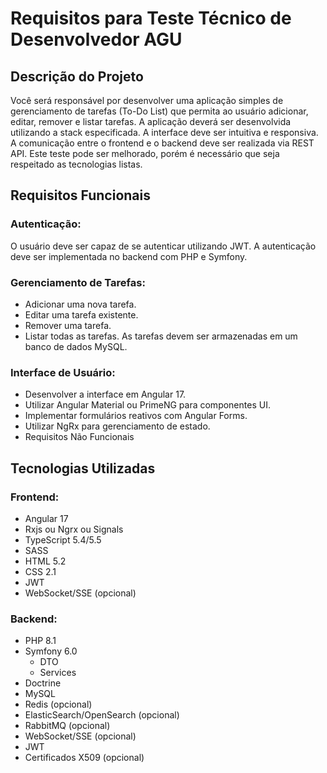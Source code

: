 # Requisitos para Teste Técnico de Desenvolvedor AGU
## Descrição do Projeto
Você será responsável por desenvolver uma aplicação simples de gerenciamento de tarefas (To-Do List) que permita ao usuário adicionar, editar, remover e listar tarefas. A aplicação deverá ser desenvolvida utilizando a stack especificada. A interface deve ser intuitiva e responsiva. A comunicação entre o frontend e o backend deve ser realizada via REST API.
Este teste pode ser melhorado, porém é necessário que seja respeitado as tecnologias listas.

## Requisitos Funcionais
### Autenticação:

O usuário deve ser capaz de se autenticar utilizando JWT.
A autenticação deve ser implementada no backend com PHP e Symfony.

### Gerenciamento de Tarefas:

- Adicionar uma nova tarefa.
- Editar uma tarefa existente.
- Remover uma tarefa.
- Listar todas as tarefas.
  As tarefas devem ser armazenadas em um banco de dados MySQL.

### Interface de Usuário:

- Desenvolver a interface em Angular 17.
- Utilizar Angular Material ou PrimeNG para componentes UI.
- Implementar formulários reativos com Angular Forms.
- Utilizar NgRx para gerenciamento de estado.
- Requisitos Não Funcionais

## Tecnologias Utilizadas
### Frontend:

- Angular 17
- Rxjs ou Ngrx ou Signals
- TypeScript 5.4/5.5
- SASS
- HTML 5.2
- CSS 2.1
- JWT
- WebSocket/SSE (opcional)

### Backend:

- PHP 8.1
- Symfony 6.0
    - DTO
    - Services
- Doctrine
- MySQL
- Redis (opcional)
- ElasticSearch/OpenSearch (opcional)
- RabbitMQ (opcional)
- WebSocket/SSE (opcional)
- JWT
- Certificados X509 (opcional)
